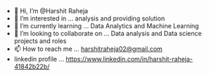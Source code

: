 - 👋 Hi, I’m @Harshit Raheja
- 👀 I’m interested in ... analysis and providing solution 
- 🌱 I’m currently learning ... Data Analytics and Machine Learning 
- 💞️ I’m looking to collaborate on ... Data analysis and Data science projects and roles
- 📫 How to reach me ... harshitraheja02@gmail.com
- linkedin profile ... https://www.linkedin.com/in/harshit-raheja-41842b22b/

<!---
Harshit50/Harshit50 is a ✨ special ✨ repository because its `README.md` (this file) appears on your GitHub profile.
You can click the Preview link to take a look at your changes.
--->
